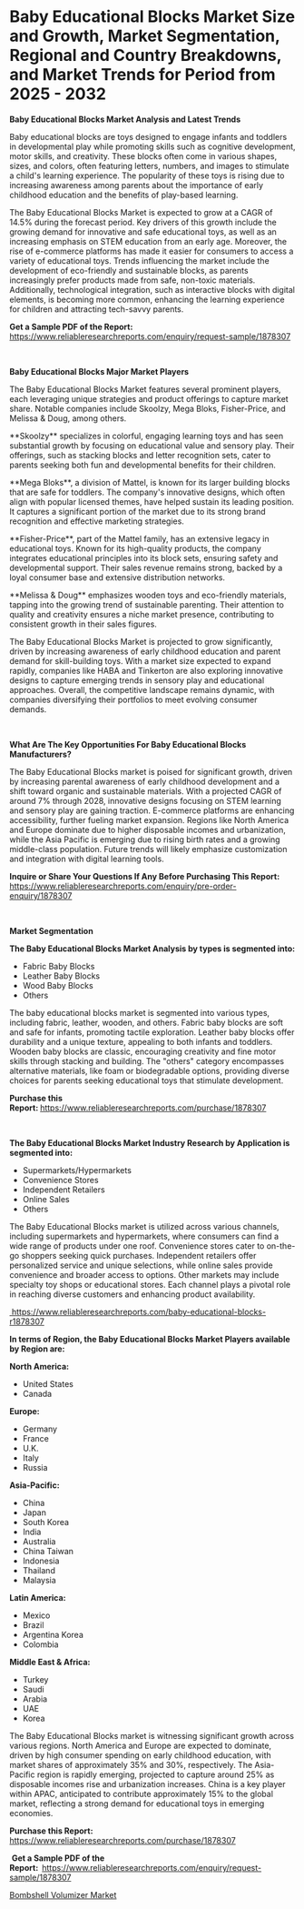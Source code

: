 <p><h1>Baby Educational Blocks Market Size and Growth, Market Segmentation, Regional and Country Breakdowns, and Market Trends for Period from 2025 -  2032</h1></p><p><strong>Baby Educational Blocks Market Analysis and Latest Trends</strong></p>
<p><p>Baby educational blocks are toys designed to engage infants and toddlers in developmental play while promoting skills such as cognitive development, motor skills, and creativity. These blocks often come in various shapes, sizes, and colors, often featuring letters, numbers, and images to stimulate a child's learning experience. The popularity of these toys is rising due to increasing awareness among parents about the importance of early childhood education and the benefits of play-based learning.</p><p>The Baby Educational Blocks Market is expected to grow at a CAGR of 14.5% during the forecast period. Key drivers of this growth include the growing demand for innovative and safe educational toys, as well as an increasing emphasis on STEM education from an early age. Moreover, the rise of e-commerce platforms has made it easier for consumers to access a variety of educational toys. Trends influencing the market include the development of eco-friendly and sustainable blocks, as parents increasingly prefer products made from safe, non-toxic materials. Additionally, technological integration, such as interactive blocks with digital elements, is becoming more common, enhancing the learning experience for children and attracting tech-savvy parents.</p></p>
<p><strong>Get a Sample PDF of the Report:&nbsp;</strong> <a href="https://www.reliableresearchreports.com/enquiry/request-sample/1878307?utm_campaign=2327&utm_medium=2&utm_source=Github&utm_content=ia&utm_term=10022025&utm_id=baby-educational-blocks">https://www.reliableresearchreports.com/enquiry/request-sample/1878307</a></p>
<p>&nbsp;</p>
<p><strong>Baby Educational Blocks Major Market Players</strong></p>
<p><p>The Baby Educational Blocks Market features several prominent players, each leveraging unique strategies and product offerings to capture market share. Notable companies include Skoolzy, Mega Bloks, Fisher-Price, and Melissa & Doug, among others.</p><p>**Skoolzy** specializes in colorful, engaging learning toys and has seen substantial growth by focusing on educational value and sensory play. Their offerings, such as stacking blocks and letter recognition sets, cater to parents seeking both fun and developmental benefits for their children.</p><p>**Mega Bloks**, a division of Mattel, is known for its larger building blocks that are safe for toddlers. The company's innovative designs, which often align with popular licensed themes, have helped sustain its leading position. It captures a significant portion of the market due to its strong brand recognition and effective marketing strategies.</p><p>**Fisher-Price**, part of the Mattel family, has an extensive legacy in educational toys. Known for its high-quality products, the company integrates educational principles into its block sets, ensuring safety and developmental support. Their sales revenue remains strong, backed by a loyal consumer base and extensive distribution networks.</p><p>**Melissa & Doug** emphasizes wooden toys and eco-friendly materials, tapping into the growing trend of sustainable parenting. Their attention to quality and creativity ensures a niche market presence, contributing to consistent growth in their sales figures.</p><p>The Baby Educational Blocks Market is projected to grow significantly, driven by increasing awareness of early childhood education and parent demand for skill-building toys. With a market size expected to expand rapidly, companies like HABA and Tinkerton are also exploring innovative designs to capture emerging trends in sensory play and educational approaches. Overall, the competitive landscape remains dynamic, with companies diversifying their portfolios to meet evolving consumer demands.</p></p>
<p>&nbsp;</p>
<p><strong>What Are The Key Opportunities For Baby Educational Blocks Manufacturers?</strong></p>
<p><p>The Baby Educational Blocks market is poised for significant growth, driven by increasing parental awareness of early childhood development and a shift toward organic and sustainable materials. With a projected CAGR of around 7% through 2028, innovative designs focusing on STEM learning and sensory play are gaining traction. E-commerce platforms are enhancing accessibility, further fueling market expansion. Regions like North America and Europe dominate due to higher disposable incomes and urbanization, while the Asia Pacific is emerging due to rising birth rates and a growing middle-class population. Future trends will likely emphasize customization and integration with digital learning tools.</p></p>
<p><strong>Inquire or Share Your Questions If Any Before Purchasing This Report:</strong> <a href="https://www.reliableresearchreports.com/enquiry/pre-order-enquiry/1878307?utm_campaign=2327&utm_medium=2&utm_source=Github&utm_content=ia&utm_term=10022025&utm_id=baby-educational-blocks">https://www.reliableresearchreports.com/enquiry/pre-order-enquiry/1878307</a></p>
<p>&nbsp;</p>
<p><strong>Market Segmentation</strong></p>
<p><strong>The Baby Educational Blocks Market Analysis by types is segmented into:</strong></p>
<p><ul><li>Fabric Baby Blocks</li><li>Leather Baby Blocks</li><li>Wood Baby Blocks</li><li>Others</li></ul></p>
<p><p>The baby educational blocks market is segmented into various types, including fabric, leather, wooden, and others. Fabric baby blocks are soft and safe for infants, promoting tactile exploration. Leather baby blocks offer durability and a unique texture, appealing to both infants and toddlers. Wooden baby blocks are classic, encouraging creativity and fine motor skills through stacking and building. The "others" category encompasses alternative materials, like foam or biodegradable options, providing diverse choices for parents seeking educational toys that stimulate development.</p></p>
<p><strong>Purchase this Report:&nbsp;</strong><a href="https://www.reliableresearchreports.com/purchase/1878307?utm_campaign=2327&utm_medium=2&utm_source=Github&utm_content=ia&utm_term=10022025&utm_id=baby-educational-blocks">https://www.reliableresearchreports.com/purchase/1878307</a></p>
<p>&nbsp;</p>
<p><strong>The Baby Educational Blocks Market Industry Research by Application is segmented into:</strong></p>
<p><ul><li>Supermarkets/Hypermarkets</li><li>Convenience Stores</li><li>Independent Retailers</li><li>Online Sales</li><li>Others</li></ul></p>
<p><p>The Baby Educational Blocks market is utilized across various channels, including supermarkets and hypermarkets, where consumers can find a wide range of products under one roof. Convenience stores cater to on-the-go shoppers seeking quick purchases. Independent retailers offer personalized service and unique selections, while online sales provide convenience and broader access to options. Other markets may include specialty toy shops or educational stores. Each channel plays a pivotal role in reaching diverse customers and enhancing product availability.</p></p>
<p><a href="https://www.reliableresearchreports.com/baby-educational-blocks-r1878307?utm_campaign=2327&utm_medium=2&utm_source=Github&utm_content=ia&utm_term=10022025&utm_id=baby-educational-blocks">&nbsp;https://www.reliableresearchreports.com/baby-educational-blocks-r1878307</a></p>
<p><strong>In terms of Region, the Baby Educational Blocks Market Players available by Region are:</strong></p>
<p>
    <p> <strong> North America: </strong>
        <ul>
            <li>United States</li>
            <li>Canada</li>
        </ul>
        </p> 
    <p> <strong> Europe: </strong>
        <ul>
            <li>Germany</li>
            <li>France</li>
            <li>U.K.</li>
            <li>Italy</li>
            <li>Russia</li>
        </ul>
        </p> 
    <p> <strong> Asia-Pacific: </strong>
        <ul>
            <li>China</li>
            <li>Japan</li>
            <li>South Korea</li>
            <li>India</li>
            <li>Australia</li>
            <li>China Taiwan</li>
            <li>Indonesia</li>
            <li>Thailand</li>
            <li>Malaysia</li>
        </ul>
        </p> 
    <p> <strong> Latin America: </strong>
        <ul>
            <li>Mexico</li>
            <li>Brazil</li>
            <li>Argentina Korea</li>
            <li>Colombia</li>
        </ul>
        </p> 
    <p> <strong> Middle East & Africa: </strong>
        <ul>
            <li>Turkey</li>
            <li>Saudi</li>
            <li>Arabia</li>
            <li>UAE</li>
            <li>Korea</li>
        </ul>
    </p>
    </p>
<p><p>The Baby Educational Blocks market is witnessing significant growth across various regions. North America and Europe are expected to dominate, driven by high consumer spending on early childhood education, with market shares of approximately 35% and 30%, respectively. The Asia-Pacific region is rapidly emerging, projected to capture around 25% as disposable incomes rise and urbanization increases. China is a key player within APAC, anticipated to contribute approximately 15% to the global market, reflecting a strong demand for educational toys in emerging economies.</p></p>
<p><strong>Purchase this Report: </strong><a href="https://www.reliableresearchreports.com/purchase/1878307?utm_campaign=2327&utm_medium=2&utm_source=Github&utm_content=ia&utm_term=10022025&utm_id=baby-educational-blocks">https://www.reliableresearchreports.com/purchase/1878307</a></p>
<p>&nbsp;<strong>Get a Sample PDF of the Report:&nbsp;&nbsp;</strong><a href="https://www.reliableresearchreports.com/enquiry/request-sample/1878307?utm_campaign=2327&utm_medium=2&utm_source=Github&utm_content=ia&utm_term=10022025&utm_id=baby-educational-blocks">https://www.reliableresearchreports.com/enquiry/request-sample/1878307</a></p>
<p><strong></strong></p>
<p><p><a href="https://github.com/chungwimbu4/Market-Research-Report-List-1/blob/main/bombshell-volumizer-market.md?utm_campaign=2327&utm_medium=2&utm_source=Github&utm_content=ia&utm_term=10022025&utm_id=baby-educational-blocks">Bombshell Volumizer Market</a></p></p>